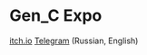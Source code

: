 # Gen_C Expo

[itch.io](https://dog-funtom.itch.io/gen-c-expo)
[Telegram](https://t.me/gen_c) (Russian, English)
